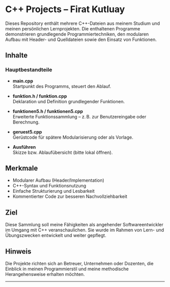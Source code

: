 # C++ Projects – Firat Kutluay

Dieses Repository enthält mehrere C++-Dateien aus meinem Studium und meinen persönlichen Lernprojekten. Die enthaltenen Programme demonstrieren grundlegende Programmiertechniken, den modularen Aufbau mit Header- und Quelldateien sowie den Einsatz von Funktionen.

## Inhalte

### Hauptbestandteile
- **main.cpp**  
  Startpunkt des Programms, steuert den Ablauf.

- **funktion.h / funktion.cpp**  
  Deklaration und Definition grundlegender Funktionen.

- **funktionen5.h / funktionen5.cpp**  
  Erweiterte Funktionssammlung – z. B. zur Benutzereingabe oder Berechnung.

- **geruest5.cpp**  
  Gerüstcode für spätere Modularisierung oder als Vorlage.

- **Ausführen**  
  Skizze bzw. Ablaufübersicht (bitte lokal öffnen).

## Merkmale

- Modularer Aufbau (Header/Implementation)
- C++-Syntax und Funktionsnutzung
- Einfache Strukturierung und Lesbarkeit
- Kommentierter Code zur besseren Nachvollziehbarkeit

## Ziel

Diese Sammlung soll meine Fähigkeiten als angehender Softwareentwickler im Umgang mit C++ veranschaulichen. Sie wurde im Rahmen von Lern- und Übungszwecken entwickelt und weiter gepflegt.

## Hinweis

Die Projekte richten sich an Betreuer, Unternehmen oder Dozenten, die Einblick in meinen Programmierstil und meine methodische Herangehensweise erhalten möchten.

---


